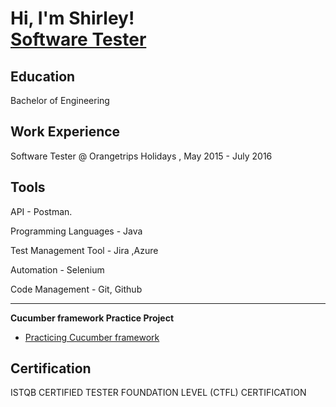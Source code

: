 
<h1>Hi, I'm Shirley! <br/><a href="https://github.com/shirley-prabhu/portfolio.git">Software Tester</a>
</br></h1>

## Education
Bachelor of Engineering

## Work Experience
Software Tester @ Orangetrips Holidays , May 2015 - July 2016

<h2 align="left">  Tools </h2>
</p>
<p align="left"> API - Postman.
<p align="left"> Programming Languages - Java
<p align="left">Test Management Tool - Jira ,Azure
<p align="left">Automation - Selenium
<p align="left">Code Management - Git, Github
 </p>
<hr>

<b> Cucumber framework Practice Project </b>
  - [Practicing Cucumber framework](https://github.com/shirley-prabhu/nopcommerce1.git)
## Certification
ISTQB CERTIFIED TESTER FOUNDATION LEVEL (CTFL) CERTIFICATION
